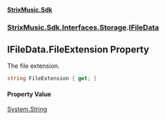 #### [StrixMusic.Sdk](./index.md 'index')
### [StrixMusic.Sdk.Interfaces.Storage](./StrixMusic-Sdk-Interfaces-Storage.md 'StrixMusic.Sdk.Interfaces.Storage').[IFileData](./StrixMusic-Sdk-Interfaces-Storage-IFileData.md 'StrixMusic.Sdk.Interfaces.Storage.IFileData')
## IFileData.FileExtension Property
The file extension.  
```csharp
string FileExtension { get; }
```
#### Property Value
[System.String](https://docs.microsoft.com/en-us/dotnet/api/System.String 'System.String')  
